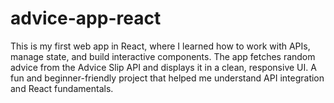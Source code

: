 # advice-app-react
This is my first web app in React, where I learned how to work with APIs, manage state, and build interactive components. The app fetches random advice from the Advice Slip API and displays it in a clean, responsive UI. A fun and beginner-friendly project that helped me understand API integration and React fundamentals.
